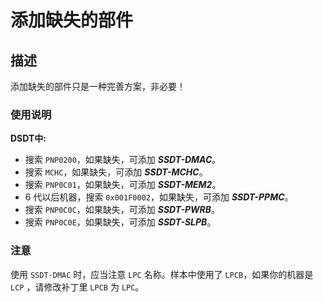 # 添加缺失的部件

## 描述

添加缺失的部件只是一种完善方案，非必要！

### 使用说明

​**DSDT中:**

- 搜索 `PNP0200`，如果缺失，可添加 ***SSDT-DMAC***。
- 搜索 `MCHC`，如果缺失，可添加 ***SSDT-MCHC***。
- 搜索 `PNP0C01`，如果缺失，可添加 ***SSDT-MEM2***。
- 6 代以后机器，搜索 `0x001F0002`，如果缺失，可添加 ***SSDT-PPMC***。
- 搜索 `PNP0C0C`，如果缺失，可添加 ***SSDT-PWRB***。
- 搜索 `PNP0C0E`，如果缺失，可添加 ***SSDT-SLPB***。

### 注意

使用 `SSDT-DMAC` 时，应当注意 `LPC` 名称。样本中使用了 `LPCB`，如果你的机器是 `LCP` ，请修改补丁里 `LPCB` 为 `LPC`。
